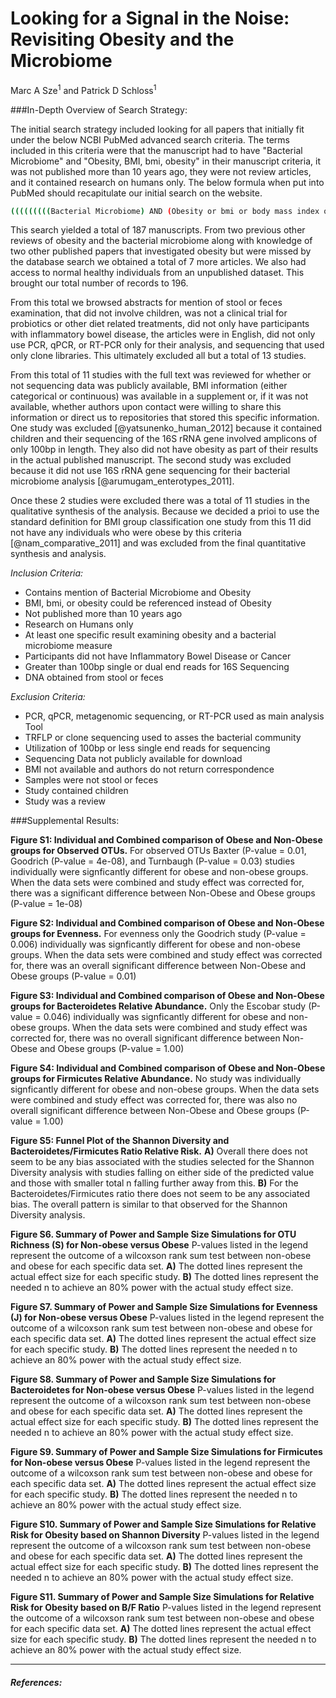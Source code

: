 # Looking for a Signal in the Noise: Revisiting Obesity and the Microbiome

Marc A Sze<sup>1</sup> and Patrick D Schloss<sup>1</sup>






###In-Depth Overview of Search Strategy:

The initial search strategy included looking for all papers that initially fit under the below NCBI PubMed advanced search criteria.  The terms included in this criteria were that the manuscript had to have "Bacterial Microbiome" and "Obesity, BMI, bmi, obesity" in their manuscript criteria, it was not published more than 10 years ago, they were not review articles, and it contained research on humans only.  The below formula when put into PubMed should recapitulate our initial search on the website.


```bash
(((((((((Bacterial Microbiome) AND (Obesity or bmi or body mass index or BMI or obesity) AND "last 10 years"[PDat] AND Humans[Mesh])) NOT review[ptyp]) AND "last 10 years"[PDat] AND Humans[Mesh])) AND "last 10 years"[PDat] AND Humans[Mesh])) AND "last 10 years"[PDat] AND Humans[Mesh])
```

This search yielded a total of 187 manuscripts.  From two previous other reviews of obesity and the bacterial microbiome along with knowledge of two other published papers that investigated obesity but were missed by the database search we obtained a total of 7 more articles.  We also had access to normal healthy individuals from an unpublished dataset.  This brought our total number of records to 196.  

From this total we browsed abstracts for mention of stool or feces examination, that did not involve children, was not a clinical trial for probiotics or other diet related treatments, did not only have participants with inflammatory bowel disease, the articles were in English, did not only use PCR, qPCR, or RT-PCR only for their analysis, and sequencing that used only clone libraries.  This ultimately excluded all but a total of 13 studies.

From this total of 11 studies with the full text was reviewed for whether or not sequencing data was publicly available, BMI information (either categorical or continuous) was available in a supplement or, if it was not available, whether authors upon contact were willing to share this information or direct us to repositories that stored this specific information.  One study was excluded [@yatsunenko_human_2012] because it contained children and their sequencing of the 16S rRNA gene involved amplicons of only 100bp in length.  They also did not have obesity as part of their results in the actual published manuscript.  The second study was excluded because it did not use 16S rRNA gene sequencing for their bacterial microbiome analysis [@arumugam_enterotypes_2011].  

Once these 2 studies were excluded there was a total of 11 studies in the qualitative synthesis of the analysis.  Because we decided a prioi to use the standard definition for BMI group classification one study from this 11 did not have any individuals who were obese by this criteria [@nam_comparative_2011] and was excluded from the final quantitative synthesis and analysis.  

*Inclusion Criteria:*

* Contains mention of Bacterial Microbiome and Obesity
* BMI, bmi, or obesity could be referenced instead of Obesity
* Not published more than 10 years ago
* Research on Humans only
* At least one specific result examining obesity and a bacterial microbiome measure
* Participants did not have Inflammatory Bowel Disease or Cancer
* Greater than 100bp single or dual end reads for 16S Sequencing
* DNA obtained from stool or feces

*Exclusion Criteria:*

* PCR, qPCR, metagenomic sequencing, or RT-PCR used as main analysis Tool
* TRFLP or clone sequencing used to asses the bacterial community
* Utilization of 100bp or less single end reads for sequencing
* Sequencing Data not publicly available for download
* BMI not available and authors do not return correspondence
* Samples were not stool or feces
* Study contained children
* Study was a review



###Supplemental Results:




**Figure S1: Individual and Combined comparison of Obese and Non-Obese groups for Observed OTUs.**  For observed OTUs Baxter (P-value = 0.01, Goodrich (P-value = 4e-08), and Turnbaugh (P-value = 0.03) studies individually were signficantly different for obese and non-obese groups.  When the data sets were combined and study effect was corrected for,  there was a significant difference between Non-Obese and Obese groups (P-value = 1e-08)


**Figure S2: Individual and Combined comparison of Obese and Non-Obese groups for Evenness.**  For evenness only the Goodrich study (P-value = 0.006)  individually was signficantly different for obese and non-obese groups.  When the data sets were combined and study effect was corrected for,  there was an overall significant difference between Non-Obese and Obese groups (P-value = 0.01)


**Figure S3: Individual and Combined comparison of Obese and Non-Obese groups for Bacteroidetes Relative Abundance.**  Only the Escobar study (P-value = 0.046)  individually was signficantly different for obese and non-obese groups.  When the data sets were combined and study effect was corrected for,  there was no overall significant difference between Non-Obese and Obese groups (P-value = 1.00)


**Figure S4: Individual and Combined comparison of Obese and Non-Obese groups for Firmicutes Relative Abundance.**  No study was individually signficantly different for obese and non-obese groups.  When the data sets were combined and study effect was corrected for,  there was also no overall significant difference between Non-Obese and Obese groups (P-value = 1.00)


**Figure S5: Funnel Plot of the Shannon Diversity and Bacteroidetes/Firmicutes Ratio Relative Risk.**  **A)** Overall there does not seem to be any bias associated with the studies selected for the Shannon Diversity analysis with studies falling on either side of the predicted value and those with smaller total n falling further away from this. **B)** For the Bacteroidetes/Firmicutes ratio there does not seem to be any associated bias. The overall pattern is similar to that observed for the Shannon Diversity analysis.


**Figure S6. Summary of Power and Sample Size Simulations for OTU Richness (S) for Non-obese versus Obese**  P-values listed in the legend represent the outcome of a wilcoxson rank sum test between non-obese and obese for each specific data set.  **A)** The dotted lines represent the actual effect size for each specific study.  **B)** The dotted lines represent the needed n to achieve an 80% power with the actual study effect size.



**Figure S7. Summary of Power and Sample Size Simulations for Evenness (J) for Non-obese versus Obese**  P-values listed in the legend represent the outcome of a wilcoxson rank sum test between non-obese and obese for each specific data set.  **A)** The dotted lines represent the actual effect size for each specific study.  **B)** The dotted lines represent the needed n to achieve an 80% power with the actual study effect size.



**Figure S8. Summary of Power and Sample Size Simulations for Bacteroidetes for Non-obese versus Obese**  P-values listed in the legend represent the outcome of a wilcoxson rank sum test between non-obese and obese for each specific data set.  **A)** The dotted lines represent the actual effect size for each specific study.  **B)** The dotted lines represent the needed n to achieve an 80% power with the actual study effect size.


**Figure S9. Summary of Power and Sample Size Simulations for Firmicutes for Non-obese versus Obese**  P-values listed in the legend represent the outcome of a wilcoxson rank sum test between non-obese and obese for each specific data set.  **A)** The dotted lines represent the actual effect size for each specific study.  **B)** The dotted lines represent the needed n to achieve an 80% power with the actual study effect size.



**Figure S10. Summary of Power and Sample Size Simulations for Relative Risk  for Obesity based on Shannon Diversity**  P-values listed in the legend represent the outcome of a wilcoxson rank sum test between non-obese and obese for each specific data set.  **A)** The dotted lines represent the actual effect size for each specific study.  **B)** The dotted lines represent the needed n to achieve an 80% power with the actual study effect size.



**Figure S11. Summary of Power and Sample Size Simulations for Relative Risk  for Obesity based on B/F Ratio**  P-values listed in the legend represent the outcome of a wilcoxson rank sum test between non-obese and obese for each specific data set.  **A)** The dotted lines represent the actual effect size for each specific study.  **B)** The dotted lines represent the needed n to achieve an 80% power with the actual study effect size.


*******
##### References:
